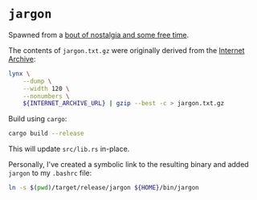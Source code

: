 # `jargon`

Spawned from a
[bout of nostalgia and some free time](https://blog.psypherpunk.io/posts/jargon/).

The contents of `jargon.txt.gz` were originally derived from the
[Internet Archive](https://web.archive.org/web/20130827121341/http://cosman246.com/jargon.html):

```bash
lynx \
    --dump \
    --width 120 \
    --nonumbers \
    ${INTERNET_ARCHIVE_URL} | gzip --best -c > jargon.txt.gz
```

Build using `cargo`:

```bash
cargo build --release
```

This will update `src/lib.rs` in-place.

Personally, I've created a symbolic link to the resulting binary and
added `jargon` to my `.bashrc` file:

```bash
ln -s $(pwd)/target/release/jargon ${HOME}/bin/jargon
```
